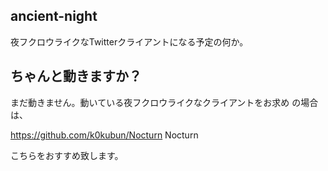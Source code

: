 ## ancient-night

夜フクロウライクなTwitterクライアントになる予定の何か。

## ちゃんと動きますか？

まだ動きません。動いている夜フクロウライクなクライアントをお求め
の場合は、

https://github.com/k0kubun/Nocturn
Nocturn

こちらをおすすめ致します。
